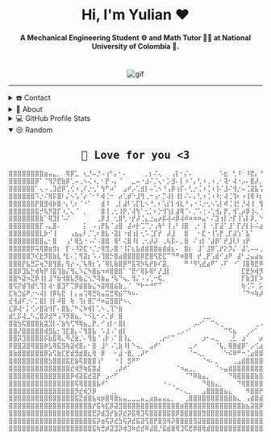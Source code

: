 <div align="center">
<h1 align="center">Hi, I'm Yulian ❤️</h1>
<h4 align="center">A Mechanical Engineering Student ⚙️ and Math Tutor 👨‍🏫 at National University of Colombia 🏫.</h4>
<img src="https://64.media.tumblr.com/c5543874b9cbe98da1d20945a45e989b/tumblr_o5a5r9Z9O71tvppquo1_r1_1280.gif" alt="gif" style="max-width: 400px; margin-top: 20px;">
</div>

-----
<details>
  <summary>☎️ Contact</summary>
<div>
  <samp>
    <h2 align="center">You can reach me by:</h2>
    <p align="center">
      <br/>
      <a href="https://www.linkedin.com/in/ybedoyab/" target="blank"><img align="center" src="https://img.shields.io/badge/linkedin-%231DA1F2.svg?style=for-the-badge&logo=linkedin&logoColor=white" alt="Yulian" height="30"/></a>
      <a href="mailto:ybedoyab@unal.edu.co" target="blank"><img align="center" src="https://img.shields.io/badge/gmail-EA4335.svg?style=for-the-badge&logo=gmail&logoColor=white" alt="Yulian" height="30"/></a>
      <a href="https://twitter.com/ybedoyab" target="blank"><img align="center" src="https://img.shields.io/badge/twitter-1DA1F2.svg?style=for-the-badge&logo=twitter&logoColor=white" alt="Yulian" height="30"/></a>
      <br>
    </p>
  </samp>
</div>
</details>

<details>
  <summary>🧮 About</summary>
<div>
<samp>
<h2 align="center">About me</h2>
 <p align="center">
  <a href="https://github.com/ybedoyab" target="blank"><img align="center" src="https://komarev.com/ghpvc/?username=ybedoyab&style=for-the-badge&label=PROFILE+VIEWS" height="25" alt="views count" /></a>
  <a href="https://ybedoyab.github.io/ybedoyab/"><img align="center" src="https://img.shields.io/website?down_message=offline&style=for-the-badge&up_message=online&url=https%3A%2F%2Fybedoyab.github.io%2Fybedoyab%2F" height="25" alt="website" /></a>
  </p>
  <p align="center">
  <a href="https://github.com/ybedoyab" target="blank"><img align="center" src="https://github.com/ybedoyab/ybedoyab/actions/workflows/pages/pages-build-deployment/badge.svg" height="25" alt="page built"/></a>
  </p>
 <p align="center">
  <!-- <a href="https://github.com/ybedoyab" target="blank"><img align="center" src="https://img.shields.io/github/license/ybedoyab/ybedoyab?color=purple&style=for-the-badge" height="25" alt="license" /></a> -->
  <a href="https://github.com/ybedoyab"><img align="center" src="https://forthebadge.com/images/badges/works-on-my-machine.svg" height="25" alt="work on my machine" /></a>
 </p>
 </samp>
</div>
</details>
  
<details> 
  <summary>💻 GitHub Profile Stats</summary>
  <div>
  <samp>
    <h2 align="center"> GitHub Stats </h2>
      <br/>
    <details open>
  <summary><h3>Languages</h3></summary>
            <p align="center">
        <a href="https://github.com/ybedoyab/">
          <img src="https://github-readme-stats.vercel.app/api/top-langs/?username=ybedoyab&langs_count=6&theme=gruvbox&layout=compact&hide_border=true" alt="Yulian :: overall Top Langs " /></a>
      </p>
        <p align="center">
          <a href="https://github.com/ybedoyab/">
          <img width="45%" src="https://github-profile-summary-cards.vercel.app/api/cards/repos-per-language?username=ybedoyab&theme=gruvbox&layout=compact&hide_border=true" alt="Yulian :: Top Langs by repo" />
          <img width="45%" src="https://github-profile-summary-cards.vercel.app/api/cards/most-commit-language?username=ybedoyab&theme=gruvbox&layout=compact&hide_border=true" alt="Yulian :: Top Langs by commit" />
          </a>
        </p>
</details>
    <details open>
  <summary><h3>Statistics</h3></summary>
        <p align="center">
          <a href="https://github.com/ybedoyab/">
          <img width="49.5%" src="https://github-readme-stats.vercel.app/api?username=ybedoyab&show_icons=true&theme=gruvbox&hide_border=true" />
          <img width="49.5%" src="https://github-readme-streak-stats.herokuapp.com/?user=ybedoyab&theme=gruvbox&hide_border=true" />
          </a>
       </p>
     <br>
     </samp>
  </div>    
</details>


<details open>
  <summary>😒 Random</summary>
<div>
<samp>
<h2 align="center"> 💖 Love for you <3 </h2>
</samp>
</div>

```js
⣿⣿⣿⣿⣿⣿⣿⣿⣶⣤⣄⡀⠀⢿⡿⣁⠀⢆⡘⠤⡘⠠⢰⠃⡄⠂⠄⠀⠀⠀⠀⡀⡆⠌⢄⠀⠀⢠⡇⠂⡌⠄⠀⠀⠀⠀⠀⠀⠡⣖⠀⢃⠸⠀⠸⣟⡄⠘⡽⡜⡄⠀⠀⠀⠈⠦⠀⠀⠀⠸
⣿⣿⣿⣿⣿⣿⡿⠁⠈⢻⡝⣟⣷⡿⢁⠤⢀⠢⢌⠰⡀⠂⡟⠠⡄⠈⠀⠀⣀⠤⠐⣰⠌⡈⢄⠂⡡⣺⠄⡇⠰⠈⡄⢃⠰⢀⠰⢀⠂⢽⠂⢼⠐⡠⠄⣿⡼⡀⠱⢹⡰⠀⠀⠀⠀⠀⣆⠀⠀⠀
⣿⣿⣿⣿⣿⣿⠁⢄⠠⢀⣹⣞⡿⢁⢊⠰⢀⠎⡐⢂⠁⢳⠋⠴⠁⠀⣠⠞⡠⢁⣺⡇⠤⢁⠢⠘⢠⡿⢰⡏⠄⢃⡐⢈⠰⢈⠰⢸⠌⣸⠌⢺⡐⠤⢈⣽⣧⢩⡄⢉⢧⠡⠉⡍⠒⠤⣸⡀⠀⠀
⣿⣿⣿⣿⣿⣿⠩⡐⠌⢿⡯⣿⠇⡌⠢⢡⠈⡔⠈⠂⠃⢾⢈⠒⠀⡴⢁⡾⠑⣸⢻⢀⠒⢠⠂⡉⢼⡇⢸⡇⠌⠄⡄⢃⠰⢈⠰⠸⡂⢼⢈⢹⠆⠰⢸⢿⠸⡆⢷⢈⠸⣄⠃⠤⢉⡐⠨⣧⠀⡀
⣿⣿⣿⣿⣿⣿⡟⣿⣻⢾⡷⣿⠐⡄⢃⠆⠈⠐⠁⠀⠀⣾⠸⠀⢀⡇⣼⠇⢡⡏⣇⠢⠘⡀⠆⢡⡎⡇⢺⣇⠘⢠⠐⠨⡐⢂⠢⢡⡇⠾⢈⢸⡃⡘⢼⢸⠀⢻⠈⣇⠌⣷⢈⡐⠂⠤⢱⢿⠀⠔
⣿⣿⣿⣿⣿⣿⣯⡚⢧⡻⣽⡏⠰⡈⢄⠈⠀⡀⠀⠀⠀⣿⢸⢀⢂⢸⡟⡈⢼⢳⠁⢂⡁⠆⡑⢺⢱⡇⣼⢿⠈⠄⡈⠡⢐⠠⢁⢺⡄⡟⡀⢺⢁⡴⡿⢸⢄⠈⡇⢺⡆⢸⡆⠤⢉⠰⢐⣸⠈⠔
⣿⣿⣿⣿⣿⣿⣿⣷⠁⢿⣹⡇⠡⠌⠀⠀⠀⠀⠀⠀⢀⡿⣸⠀⢂⣿⢃⠐⡞⡼⢈⣄⣐⣤⡴⡯⢼⠴⡿⢼⠾⠶⠶⠶⣤⠂⠌⣹⢰⡇⡐⡏⢸⢡⡇⡽⡀⠑⢳⠐⣷⠀⢿⡇⠌⡐⠂⡽⢈⡐
⣿⣿⣿⣿⣿⣿⣿⡏⠠⣄⣿⠄⠀⠀⠀⠀⠀⡅⠀⠠⢠⡟⣧⠈⣰⣿⠀⣼⠴⡗⢉⠉⡐⢠⢷⠃⢸⢠⠃⢸⣿⠀⢀⠂⢸⠀⢂⡏⣼⠁⣸⠁⡏⡜⡇⡧⠬⣴⣼⣀⢿⢇⢸⣹⠀⠀⡁⠇⡃⠄
⣿⣿⣿⣿⣿⣿⣿⣇⡷⠊⢸⠀⠀⠀⢠⣦⣄⠇⡈⢁⠆⣿⣧⠐⣽⡇⠐⣾⢰⡇⢂⠡⢈⡏⡞⠀⡼⣸⠀⠀⣿⠀⠀⠂⣏⠐⢸⢡⡟⢀⡏⣼⢱⠁⣧⠁⠀⠀⠈⡟⣻⠺⣤⣿⡆⠐⠀⡇⠄⡈
⣿⣿⣿⣿⣿⣿⣿⣿⣄⠂⣿⠀⠀⢠⠃⢿⣣⠐⠠⠌⠠⣿⣿⠀⢿⠃⢌⣿⠸⡇⢀⢂⡼⡼⠀⢀⢧⡯⠄⡀⣿⠀⠌⢰⡇⠈⣼⡿⠁⡞⣸⢇⠇⢰⡟⠀⠀⠀⠈⡇⡝⠀⢇⡟⡧⣄⠂⡇⠀⢰
⣿⣿⣿⣿⣿⡿⢭⢿⣿⣶⣻⡆⠀⡏⠠⠸⡽⣏⠐⡈⡐⢿⣻⡠⣿⠈⢸⡍⣆⣧⣾⣾⣿⣿⣶⣾⣾⣆⠄⠀⣿⡆⠀⣸⠁⣸⡿⢁⡞⡕⡹⡌⠀⣼⢁⠤⠤⢀⣀⡇⡇⠀⠸⣼⡇⠀⠑⣷⠈⣸
⣿⣿⣿⣿⣿⡹⢎⣗⡻⣿⣷⣇⠘⣇⠄⡁⢻⣽⡆⠡⠠⢹⣿⡓⣿⣴⣿⣿⣿⣿⡿⣟⣿⢫⣟⣏⠉⠙⠛⠶⣿⢿⠀⡞⢀⡟⢡⣾⠊⣰⠟⠀⣼⠃⣐⣤⣴⣦⣤⣧⣇⣠⠀⣿⡇⠀⡁⡏⠀⡿
⣿⣿⣿⡟⣧⣛⡭⢶⡙⣿⢻⣿⡄⢻⡔⠠⡈⢧⢿⡆⢡⠈⢿⣇⣷⣿⡿⠛⣯⢽⡳⢧⡞⡷⠎⣽⡀⠀⠀⠀⠛⠘⠻⢣⣞⣴⠟⠁⠠⠏⠀⠐⠁⢸⣿⢿⣟⠿⣿⡿⣿⣷⣤⣸⡂⠀⢸⠃⢰⠇
⣿⣿⡿⣹⣧⡓⢾⢷⡟⢸⣯⢹⣷⡌⢻⣄⠱⣌⠳⣿⣦⠲⠾⣿⣿⣿⠁⠈⣟⠊⢿⡧⢿⠃⡜⣸⡇⠀⠀⠀⠀⠀⠀⠀⠀⠀⠀⠀⠀⠀⠀⠀⠀⣏⣟⡳⢾⡻⡴⢷⠈⠻⣿⣿⣟⠋⡟⢀⡎⠄
⣿⣿⠳⣽⠲⣝⡿⢸⡇⣸⠙⣷⢺⣿⣧⡻⣷⣌⢢⡙⢽⣷⣤⠘⢧⠙⢦⡀⢻⡌⠠⢠⢁⠒⢯⡀⠀⠀⠀⠀⠀⠀⠀⠀⠀⠀⠀⠀⠀⠀⠀⠀⠀⡏⣷⣹⡏⠵⡙⣺⠀⠀⠸⣿⣿⣾⢁⡾⠀⣲
⣿⢫⡝⣾⢹⣾⢃⢹⡇⢼⠂⣿⣹⠋⢉⡿⣾⣿⣷⣌⠲⣽⢿⣿⣮⣷⣀⠈⠀⠙⠗⠒⠚⠋⠉⠀⠀⠀⠀⠀⠀⠀⠀⠀⠀⠀⠀⠀⠀⠀⠀⠀⠀⢷⢈⠩⠀⡥⠲⠏⠀⠀⣸⢟⣽⣫⡟⢁⣴⢏
⣏⢷⣙⣮⠟⡐⠢⢼⡇⢸⡿⢧⣟⠀⡇⡄⣤⢩⢿⣛⢷⣤⣭⣛⢿⣮⠉⠳⠦⠄⠀⠀⠀⠀⠀⠀⠀⠀⠀⠀⠀⠀⠀⠀⠀⠀⠀⠀⠀⠀⠀⠀⠀⠈⠙⠲⢷⡼⠆⠀⠀⠐⠁⣿⣿⣋⣴⣾⢋⣾
⣞⢺⣼⠏⡐⠌⡁⣿⡇⢸⡇⠼⣿⠀⢷⠀⢹⡆⣿⡉⠚⠶⣭⣻⣿⡟⠢⢄⠀⠀⠀⠀⠀⠀⠀⠀⠀⠀⠀⠀⠀⠀⠀⠀⠀⠀⠀⠀⠀⠀⠀⠀⠀⠀⠀⠀⠀⠀⠀⠀⠀⠀⢸⣟⢫⣿⡳⣵⡿⢿
⣎⡿⢼⠂⡅⢊⠔⣿⣵⢺⡏⠄⣿⣧⡈⠓⢌⠷⢾⡇⢁⠢⢀⢹⠑⣷⠀⠀⠀⠀⠀⠀⠀⠀⠀⠀⠀⠀⠀⠀⠀⠀⠀⠀⠀⠀⠀⠀⠀⠀⠀⠀⠀⠀⠀⠀⠀⠀⠀⠀⠀⠀⡿⣬⡿⢣⡓⣸⣇⢻
⣾⣃⡯⢼⣀⠣⣈⣿⡽⣺⠛⢠⠹⡻⣿⣦⡀⠑⠪⣇⠂⠔⡈⡾⠀⣿⠀⠀⠀⠀⠀⠀⠀⠀⠀⠀⠀⠀⠀⠀⠀⠀⠀⠀⢀⣀⠀⠀⠀⠀⠀⠀⠀⠀⠀⠀⠀⠀⠀⢀⡀⢰⠟⡞⠡⢠⢰⣿⠸⣸
⣿⣿⣳⢯⣿⣿⣿⣷⣽⣹⡇⠌⣷⢳⢋⠻⢿⣦⣀⡟⡀⠊⢰⡇⠂⣿⡇⠀⠀⠀⠀⠀⠀⠀⠀⠀⠀⠀⠀⠀⠀⠀⡠⠔⠁⠀⠉⠢⢀⠀⠀⠀⠀⠀⠀⠀⢀⠠⠊⠀⠈⢺⡞⠠⢁⢂⣯⡏⠵⡘
⣿⣿⡜⣿⣿⣿⣿⣿⢾⣻⣧⡂⢹⣏⣿⡄⠌⢻⣿⣧⠀⠡⣸⠠⠁⣾⡇⠀⠀⠀⠀⠀⠀⠀⠀⠀⠀⠀⢀⡠⠐⠁⠀⠀⠀⠀⠀⠀⠀⠉⠫⣦⠀⠀⢀⠔⠁⠀⠀⠀⡀⠀⠙⢦⢁⡞⣼⡙⢦⠑
⣿⣿⡽⣹⣿⣿⣿⣿⡯⣷⣯⢿⣄⠻⣜⣷⡈⠄⢻⣷⠈⢠⡗⠠⠁⣿⢸⣄⠀⠀⠀⠀⠀⠀⢀⡔⠊⠉⠀⠀⠀⠀⠀⠀⡰⠂⠤⣀⠀⠀⢀⣃⠀⣰⠁⠀⠀⡴⢴⣧⠀⠀⠀⠀⠙⢦⡏⡝⢢⠌
⡿⣿⣿⣽⣿⢿⣿⣿⡷⣣⢿⣯⣻⢷⣽⢞⣿⡄⠂⣿⠀⣸⠃⠠⢁⣷⠸⡇⠑⢤⡀⠀⣠⠞⠁⠀⠀⠀⠀⠀⠀⣀⠔⠀⠀⠀⠀⠈⢧⡀⢿⣿⣾⡿⠁⡠⢊⣴⣿⢸⡷⣄⣐⠀⢀⠄⠙⠓⠧⣌
⣿⣷⣿⣿⣿⣿⣿⣿⡿⣵⢫⣷⣏⣟⣾⣻⣾⣿⣆⢿⠀⡿⠀⠀⠂⣼⠐⣿⡀⢀⡼⠋⠀⠀⠀⠀⠀⠀⠀⠀⠀⠈⠒⢄⡀⠀⠀⠀⠀⠑⠮⠿⠛⠒⢈⣴⣿⣿⡏⡾⢁⠈⣿⠖⠁⠀⠀⠀⠀⠀
⣿⣿⣿⣿⣿⣿⣿⣿⣿⣳⣿⣿⣿⣯⣟⣷⢯⣿⣿⣿⢰⠃⠀⠀⠐⢸⠀⣻⠟⠋⠀⠀⠀⠀⠀⠀⠀⠀⠀⠀⠀⠀⠀⠀⠈⠲⠄⡀⠀⠀⠀⢀⣠⣾⣿⣿⣿⣿⣃⠇⢂⢡⠏⠀⠀⠀⠀⢀⠀⠀
⣿⣿⣿⣿⣿⣿⣿⣿⣿⣿⣿⣿⣿⣿⣞⢾⡻⢷⣯⣿⣼⠀⠀⠀⢀⡼⠞⠁⠀⠀⠀⠀⠀⠀⠀⠀⠀⠀⠈⠲⣤⣀⡀⠀⠀⠀⠀⠈⠢⣤⣾⣿⣿⣿⣿⣿⣿⣿⢸⠠⡱⠃⠀⠀⠀⣠⣶⠋⠀⠀
⣿⣿⣿⣿⣿⣿⣿⣿⣿⣿⣿⣿⣿⣿⡿⢾⣽⣯⣞⣽⡟⠀⣠⠔⠋⠀⠀⠀⠀⠀⠀⠀⠀⠀⠀⠀⠀⠀⠀⠀⠈⠙⠿⣷⣤⡀⠀⠀⠀⠀⠙⢿⣿⣿⣿⣿⣷⣿⢀⡜⠁⠀⠀⣠⡞⡱⠁⠀⠀⠀
⣿⣿⣿⣿⣿⣿⣿⣿⣿⣿⣿⣿⣿⣿⣿⢯⢿⣿⣿⣿⣧⠞⠁⠀⠀⠀⠀⠀⠀⠀⠀⠀⠀⠀⠀⠐⠠⢀⠀⠀⠀⠀⠀⠀⠙⢿⣷⣄⡀⠀⠀⠀⠙⢿⣿⣿⣿⣿⡼⠀⠀⢀⣾⣿⡟⠀⠀⠀⠀⠀
⣿⣿⣿⣿⣿⣿⣿⣿⣿⣿⣿⣿⣿⣿⣿⡻⣞⢾⡹⡿⠀⠀⠀⢀⡀⠀⠀⠀⠀⠀⠀⠀⠀⠀⠀⠀⠀⠀⠉⠂⢄⡀⠀⠀⣠⣿⣿⣿⣿⣦⣄⠀⠀⠀⠻⣿⣿⡟⠀⠀⣠⠂⢺⣿⡣⢀⢀⠄⠀⠀
⣿⣿⣿⣿⣿⣿⣿⣿⣿⣿⣿⣿⣿⣿⣿⣯⣝⣾⣿⣧⢶⡶⣿⢿⣿⣦⣤⣀⣀⣀⣤⣀⣴⣶⣤⣤⣄⡀⠀⠀⢀⣿⣿⣿⣿⣿⣿⣿⣿⣿⣿⣷⣄⠀⢠⣾⣿⣾⡷⣰⠉⡆⣹⣿⣿⣶⣿⣆⡀⢀
⣿⣿⣿⣿⣿⣿⣿⣿⣿⣿⣿⣿⣿⣿⣿⣿⣿⣿⣿⡞⣯⢷⣏⡿⣽⣻⣿⣿⣿⣿⣿⣿⣿⣿⣿⣿⣿⣿⣿⣶⣿⣿⣿⣿⣿⣿⣿⣿⣿⣿⣿⣿⣿⣷⣦⣽⣿⡿⠕⠉⢆⢱⢸⣿⣿⣿⣿⣿⣿⣿
⣿⣿⣿⣿⣿⣿⣿⣿⣿⣿⣿⣿⣿⣿⣿⣿⣿⣿⣿⣟⡽⣾⣹⡞⣷⡽⣞⡽⣯⢿⣹⢯⣿⣿⣿⣿⣯⣿⡿⣿⣿⣿⣿⣿⣻⣿⣿⣿⣿⣿⣿⣿⣿⣿⣿⣿⣿⣿⡀⠀⠀⢪⢿⣿⣿⣿⣿⣿⣿⣿
⣿⣿⣿⣿⣿⣿⣿⣿⣿⣿⣿⣿⣿⣿⣿⣿⣿⣿⣿⣯⡽⣶⢯⡽⣞⣳⢯⡽⣞⣯⣽⢫⣿⡟⣿⣻⢿⡽⣿⣿⣿⣿⣻⣽⣿⣿⣿⣿⣿⣿⣿⣿⣿⣿⣿⣿⣿⣿⣷⡈⠀⠀⠹⣿⣿⣿⣿⣿⣿⣿
⣿⣿⣿⣿⣿⣿⣿⣿⣿⣿⣿⣿⣿⣿⣿⣿⣿⣿⣿⣯⢷⣛⡾⣽⣹⡽⢾⣹⠷⣞⣞⠿⣼⣿⡘⣯⣾⣿⢿⣹⢯⣟⡿⣿⢿⣾⣿⣿⣿⣿⣿⣿⣿⣿⣿⣿⣿⣿⣿⣿⣄⠀⠀⠈⠻⣿⣿⣿⣿⣿
